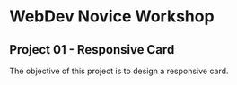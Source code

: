 # WebDev Novice Workshop

## Project 01 - Responsive Card

The objective of this project is to design a responsive card.
